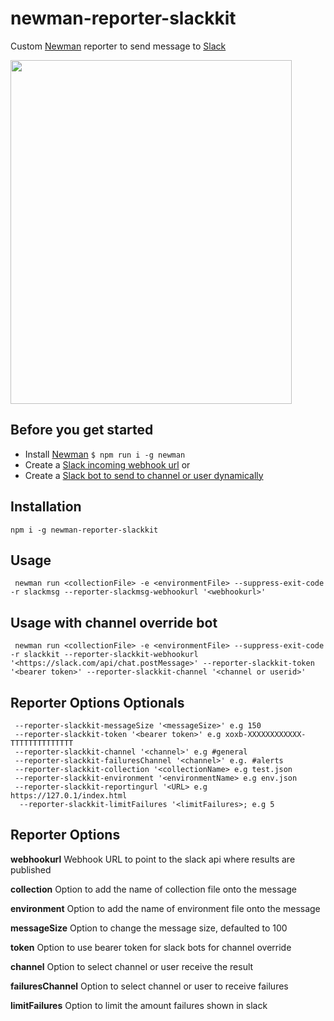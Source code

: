 # newman-reporter-slackkit

Custom [Newman](https://github.com/postmanlabs/newman) reporter to send message to [Slack](https://slack.com/)

<img src="https://github.com/jackcoded/newman-reporter-slackmsg/blob/master/testResults.png?raw=true" width="450"  height="550">

## Before you get started
- Install [Newman](https://github.com/postmanlabs/newman) ``` $ npm run i -g newman ```
- Create a [Slack incoming webhook url](https://api.slack.com/messaging/webhooks)
or
- Create a [Slack bot to send to channel or user dynamically](https://api.slack.com/messaging/sending)

## Installation
 ```CLI
 npm i -g newman-reporter-slackkit
 ```

## Usage
```CLI
 newman run <collectionFile> -e <environmentFile> --suppress-exit-code -r slackmsg --reporter-slackmsg-webhookurl '<webhookurl>'
```

## Usage with channel override bot
```CLI
 newman run <collectionFile> -e <environmentFile> --suppress-exit-code -r slackkit --reporter-slackkit-webhookurl '<https://slack.com/api/chat.postMessage>' --reporter-slackkit-token '<bearer token>' --reporter-slackkit-channel '<channel or userid>'
```

## Reporter Options Optionals
```
 --reporter-slackkit-messageSize '<messageSize>' e.g 150
 --reporter-slackkit-token '<bearer token>' e.g xoxb-XXXXXXXXXXXX-TTTTTTTTTTTTTT
 --reporter-slackkit-channel '<channel>' e.g #general
 --reporter-slackkit-failuresChannel '<channel>' e.g. #alerts
 --reporter-slackkit-collection '<collectionName> e.g test.json
 --reporter-slackkit-environment '<environmentName> e.g env.json
 --reporter-slackkit-reportingurl '<URL> e.g https://127.0.1/index.html
  --reporter-slackkit-limitFailures '<limitFailures>; e.g 5

```


## Reporter Options
**webhookurl** 
Webhook URL to point to the slack api where results are published

**collection** 
Option to add the name of collection file onto the message

**environment**
Option to add the name of environment file onto the message

**messageSize**
Option to change the message size, defaulted to 100

**token**
Option to use bearer token for slack bots for channel override

**channel**
Option to select channel or user receive the result

**failuresChannel**
Option to select channel or user to receive failures

**limitFailures**
Option to limit the amount failures shown in slack

